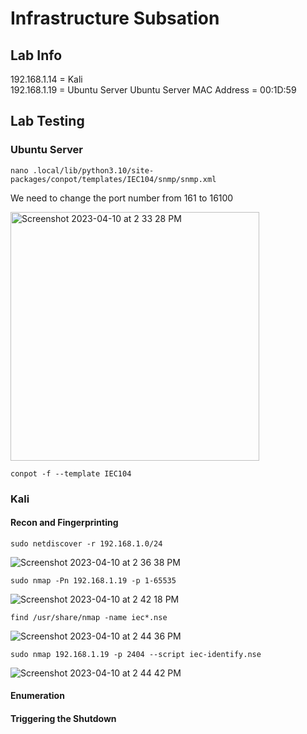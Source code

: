 # Infrastructure Subsation

## Lab Info

192.168.1.14 = Kali<br/>
192.168.1.19 = Ubuntu Server
Ubuntu Server MAC Address = 00:1D:59

## Lab Testing

### Ubuntu Server

``nano .local/lib/python3.10/site-packages/conpot/templates/IEC104/snmp/snmp.xml``

We need to change the port number from 161 to 16100

<img width="398" alt="Screenshot 2023-04-10 at 2 33 28 PM" src="https://user-images.githubusercontent.com/96379191/230842284-9b888a44-7ceb-4d82-abd6-bbb1b34d1a6f.png">

``conpot -f --template IEC104``

### Kali

#### Recon and Fingerprinting


``sudo netdiscover -r 192.168.1.0/24 ``

![Screenshot 2023-04-10 at 2 36 38 PM](https://user-images.githubusercontent.com/96379191/230842268-ffba8f40-1b3d-4a5d-bb9c-9a904bfa16e5.png)

``sudo nmap -Pn 192.168.1.19 -p 1-65535``

![Screenshot 2023-04-10 at 2 42 18 PM](https://user-images.githubusercontent.com/96379191/230843092-bd47a55a-a4a4-4fe1-8dd5-431219b85e1b.png)

``find /usr/share/nmap -name iec*.nse ``

![Screenshot 2023-04-10 at 2 44 36 PM](https://user-images.githubusercontent.com/96379191/230843444-a7cc7a4f-566c-4b60-8c9f-e7596f0ca343.png)

``sudo nmap 192.168.1.19 -p 2404 --script iec-identify.nse``

![Screenshot 2023-04-10 at 2 44 42 PM](https://user-images.githubusercontent.com/96379191/230843471-af370d89-13e3-4b22-981f-6153932cfbf9.png)

#### Enumeration

#### Triggering the Shutdown





